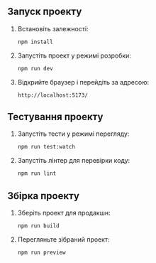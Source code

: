 ## Запуск проекту

1. Встановіть залежності:

   ```sh
   npm install
   ```

2. Запустіть проект у режимі розробки:

   ```sh
   npm run dev
   ```

3. Відкрийте браузер і перейдіть за адресою:
   ```
   http://localhost:5173/
   ```

## Тестування проекту

1. Запустіть тести у режимі перегляду:

   ```sh
   npm run test:watch
   ```

2. Запустіть лінтер для перевірки коду:
   ```sh
   npm run lint
   ```

## Збірка проекту

1. Зберіть проект для продакшн:

   ```sh
   npm run build
   ```

2. Перегляньте зібраний проект:
   ```sh
   npm run preview
   ```
